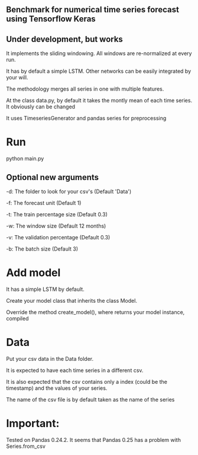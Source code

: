 ## Benchmark for numerical time series forecast using Tensorflow Keras

## Under development, but works

It implements the sliding windowing. All windows are re-normalized at every run.

It has by default a simple LSTM. Other networks can be easily integrated by your will.

The methodology merges all series in one with multiple features.

At the class data.py, by default it takes the montly mean of each time series. It obviously can be changed

It uses TimeseriesGenerator and pandas series for preprocessing

# Run
python main.py
## Optional new arguments
-d: The folder to look for your csv's (Default 'Data')

-f: The forecast unit (Default 1)

-t: The train percentage size (Default 0.3)

-w: The window size (Default 12 months)

-v: The validation percentage (Default 0.3)

-b: The batch size (Default 3)

# Add model
It has a simple LSTM by default.

Create your model class that inherits the class Model.

Override the method create_model(), where returns your model instance, compiled

# Data
Put your csv data in the Data folder.

It is expected to have each time series in a different csv.

It is also expected that the csv contains only a index (could be the timestamp) and the values of your series.

The name of the csv file is by default taken as the name of the series

# Important:
Tested on Pandas 0.24.2. It seems that Pandas 0.25 has a problem with Series.from_csv
